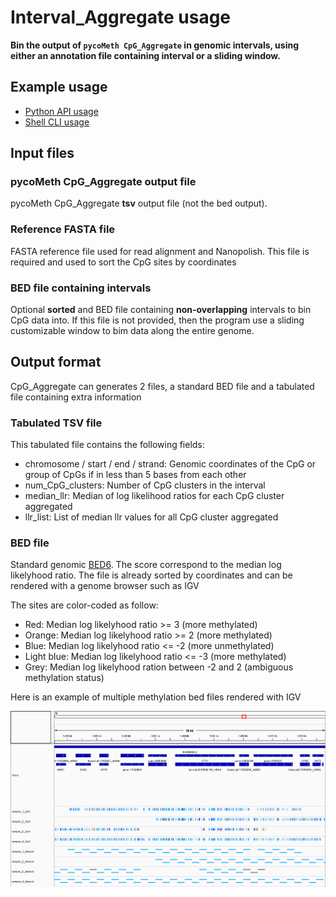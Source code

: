 # Interval_Aggregate usage

**Bin the output of `pycoMeth CpG_Aggregate` in genomic intervals, using either an annotation file containing interval or a sliding window.**

## Example usage

* [Python API usage](https://a-slide.github.io/pycoMeth/Interval_Aggregate/API_usage/)
* [Shell CLI usage](https://a-slide.github.io/pycoMeth/Interval_Aggregate/CLI_usage/)

## Input files

### pycoMeth CpG_Aggregate output file

pycoMeth CpG_Aggregate **tsv** output file (not the bed output).

### Reference FASTA file

FASTA reference file used for read alignment and Nanopolish. This file is required and used to sort the CpG sites by coordinates 

### BED file containing intervals

Optional **sorted** and BED file containing **non-overlapping** intervals to bin CpG data into. If this file is not provided, then the program use a sliding customizable window to bim data along the entire genome.

## Output format

CpG_Aggregate can generates 2 files, a standard BED file and a tabulated file containing extra information

### Tabulated TSV file

This tabulated file contains the following fields:

* chromosome / start / end / strand: Genomic coordinates of the CpG or group of CpGs if in less than 5 bases from each other
* num_CpG_clusters: Number of CpG clusters in the interval
* median_llr: Median of log likelihood ratios for each CpG cluster aggregated
* llr_list: List of median llr values for all CpG cluster aggregated

### BED file

Standard genomic [BED6](https://genome.ucsc.edu/FAQ/FAQformat.html#format1). The score correspond to the median log likelyhood ratio.
The file is already sorted by coordinates and can be rendered with a genome browser such as IGV

The sites are color-coded as follow:

* Red: Median log likelyhood ratio >= 3 (more methylated)
* Orange: Median log likelyhood ratio >= 2 (more methylated)
* Blue: Median log likelyhood ratio <= -2 (more unmethylated)
* Light blue: Median log likelyhood ratio <= -3 (more methylated)
* Grey: Median log likelyhood ration between -2 and 2 (ambiguous methylation status)

Here is an example of multiple methylation bed files rendered with IGV

![Example Bed Files](../pictures/Interval_Aggregate.png)
